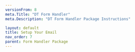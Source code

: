 ```yaml
---
versionFrom: 8
meta.Title: "DT Form Handler"
meta.Description: "DT Form Handler Package Instructions"

layout: default
title: Setup Your Email
nav_order: 7
parent: Form Handler Package
---
```


